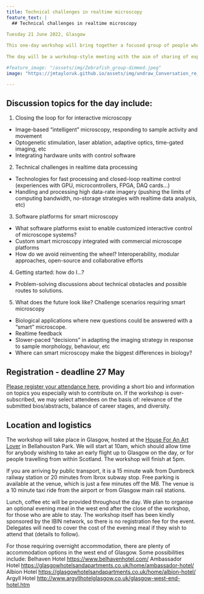 ```yaml
---
title: Technical challenges in realtime microscopy
feature_text: |
  ## Technical challenges in realtime microscopy
  
Tuesday 21 June 2022, Glasgow

This one-day workshop will bring together a focused group of people who may be working on quite different applications and biological scenarios, but with a common need to deal with high data-rate imagery and processing, and/or realtime hardware feedback. The workshop is targeted both at people working on the technology side of imaging, and at technologically-literate biologists planning on conducting experiments that will require realtime image-based feedback etc. There is much knowledge and activity in this area distributed around the UK (and beyond), but currently also much “reinvention of the wheel” in individual labs. 
  
The day will be a workshop-style meeting with the aim of sharing of expertise/knowledge for technical problems in realtime microscopy, and conversations over future aspirations, funding sources, networking and seeding of collaborations in realtime microscopy around the UK. Our intention is to have an open, forward-looking environment in which preliminary and aspiring work can be discussed freely.

#feature_image: "/assets/img/Zebrafish_group-dimmed.jpeg"
image: "https://jmtayloruk.github.io/assets/img/undraw_Conversation_re_c26v.png"

---
```



## Discussion topics for the day include:

1. Closing the loop for for interactive microscopy
- Image-based “intelligent” microscopy, responding to sample activity and movement
- Optogenetic stimulation, laser ablation, adaptive optics, time-gated imaging, etc
- Integrating hardware units with control software

2. Technical challenges in realtime data processing
- Technologies for fast processing and closed-loop realtime control (experiences with GPU, microcontrollers, FPGA, DAQ cards…)
- Handling and processing high data-rate imagery (pushing the limits of computing bandwidth, no-storage strategies with realtime data analysis, etc)

3. Software platforms for smart microscopy
- What software platforms exist to enable customized interactive control of microscope systems?
- Custom smart microscopy integrated with commercial microscope platforms
- How do we avoid reinventing the wheel? Interoperability, modular approaches, open-source and collaborative efforts

4. Getting started: how do I…?
- Problem-solving discussions about technical obstacles and possible routes to solutions.

5. What does the future look like? Challenge scenarios requiring smart microscopy
- Biological applications where new questions could be answered with a “smart” microscope.
- Realtime feedback
- Slower-paced “decisions” in adapting the imaging strategy in response to sample morphology, behaviour, etc
- Where can smart microscopy make the biggest differences in biology?


## Registration - deadline 27 May
[Please register your attendance here](https://docs.google.com/forms/d/e/1FAIpQLSdMynu9p_JMXeIE9KfukhRh0b-svsLVUWEp1lhl3wYRWhWX9A/viewform?usp=sf_link), 
providing a short bio and information on topics you especially wish to contribute on.
If the workshop is over-subscribed, we may select attendees on the basis of: relevance of the submitted bios/abstracts, balance of career stages, and diversity.


## Location and logistics
The workshop will take place in Glasgow, hosted at the [House For An Art Lover](https://www.glasgowmackintosh.com/attraction/house-for-an-art-lover) in Bellahouston Park. 
We will start at 10am, which should allow time for anybody wishing to take an early flight up to Glasgow on the day, or for people travelling from within Scotland. The workshop will finish at 5pm.

If you are arriving by public transport, it is a 15 minute walk from Dumbreck railway station or 20 minutes from Ibrox subway stop. 
Free parking is available at the venue, which is just a few minutes off the M8. The venue is a 10 minute taxi ride from the airport or from Glasgow main rail stations.

Lunch, coffee etc will be provided throughout the day. 
We plan to organise an optional evening meal in the west end after the close of the workshop, for those who are able to stay. 
The workshop itself has been kindly sponsored by the IBIN network, so there is no registration fee for the event. 
Delegates will need to cover the cost of the evening meal if they wish to attend that (details to follow).

For those requiring overnight accommodation, there are plenty of accommodation options in the west end of Glasgow. Some possibilities include:
Belhaven Hotel https://www.belhavenhotel.com/
Ambassador Hotel https://glasgowhotelsandapartments.co.uk/home/ambassador-hotel/
Albion Hotel https://glasgowhotelsandapartments.co.uk/home/albion-hotel/
Argyll Hotel http://www.argyllhotelglasgow.co.uk/glasgow-west-end-hotel.htm

